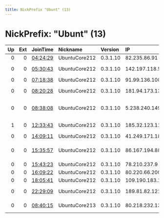 ```yaml
---
title: NickPrefix "Ubunt" (13)
---
```


# NickPrefix: "Ubunt" (13)

|   Up |   Ext | JoinTime                                                                                            | Nickname      | Version   | IP              | AS                                 | CC   |   ORp |   Dirp | OS    | Contact   |   eFamMembers |
|-----:|------:|:----------------------------------------------------------------------------------------------------|:--------------|:----------|:----------------|:-----------------------------------|:-----|------:|-------:|:------|:----------|--------------:|
|    0 |     0 | [04:24:29](https://metrics.torproject.org/rs.html#details/EDDAD2E043E7784146A01EB17D03CCF65590619F) | UbuntuCore212 | 0.3.1.10  | 82.235.86.91    | Free SAS                           | fr   | 42785 |      0 | Linux | None      |             1 |
|    0 |     0 | [05:30:43](https://metrics.torproject.org/rs.html#details/67595083CD9DBC725C480815911583FB4BC9DAB8) | UbuntuCore212 | 0.3.1.10  | 142.197.118.56  | BRIGHT HOUSE NETWORKS, LLC         | us   | 44047 |      0 | Linux | None      |             1 |
|    0 |     0 | [07:18:38](https://metrics.torproject.org/rs.html#details/8E41D266A6D7FC62FAA2CDB0148D69A9D95B7B59) | UbuntuCore212 | 0.3.1.10  | 91.99.136.100   | Pars Online PJS                    | ir   | 42615 |      0 | Linux | None      |             1 |
|    0 |     0 | [08:20:28](https://metrics.torproject.org/rs.html#details/64710A7C0F7B9F8B3960D4E3A83D73CF3F6F462A) | UbuntuCore212 | 0.3.1.10  | 181.94.173.135  | Telecom Argentina S.A.             | ar   | 40709 |      0 | Linux | None      |             1 |
|    0 |     0 | [08:38:08](https://metrics.torproject.org/rs.html#details/553A9DA6CEDFEF47BCD2FC43DC73DA105B9430AB) | UbuntuCore212 | 0.3.1.10  | 5.238.240.149   | Information Technology Company ITC | ir   | 33471 |      0 | Linux | None      |             1 |
|    1 |     0 | [12:33:43](https://metrics.torproject.org/rs.html#details/00BD16C75FB32199920879F7272A0D0AFBD70738) | UbuntuCore212 | 0.3.1.10  | 185.32.123.118  | LLC Kuzbass phone networks         | ru   | 43941 |      0 | Linux | None      |             1 |
|    0 |     0 | [14:09:11](https://metrics.torproject.org/rs.html#details/0E6C0F48DF4CA65374989E1CF5346E94AA27E0AB) | UbuntuCore212 | 0.3.1.10  | 41.249.171.188  | MT-MPLS                            | ma   | 45205 |      0 | Linux | None      |             1 |
|    0 |     0 | [15:35:57](https://metrics.torproject.org/rs.html#details/0930E438DE18FBEA13FE2B07FA100AE04BEF38AC) | UbuntuCore212 | 0.3.1.10  | 86.167.194.88   | British Telecommunications PLC     | gb   | 44537 |      0 | Linux | None      |             1 |
|    0 |     0 | [15:43:23](https://metrics.torproject.org/rs.html#details/16836C37EC5C739D6717DBD6BDC623191A34499E) | UbuntuCore212 | 0.3.1.10  | 78.210.237.9    | Free SAS                           | fr   | 37550 |      0 | Linux | None      |             1 |
|    0 |     0 | [16:09:22](https://metrics.torproject.org/rs.html#details/F554FA1F4A03368C2AD6CF146C5790BAC7A5A998) | UbuntuCore212 | 0.3.1.10  | 80.220.66.200   | Telia Finland Oyj                  | fi   | 38875 |      0 | Linux | None      |             1 |
|    0 |     0 | [18:05:41](https://metrics.torproject.org/rs.html#details/E8F17217057A3489FC3AFBE8318274A2D95F1106) | UbuntuCore212 | 0.3.1.10  | 109.190.183.136 | OVH SAS                            | fr   | 36641 |      0 | Linux | None      |             1 |
|    0 |     0 | [22:29:09](https://metrics.torproject.org/rs.html#details/ADB3FE4C5153FB002C8D001DAC047895C5356E5A) | UbuntuCore212 | 0.3.1.10  | 189.81.82.121   | Telemar Norte Leste S.A.           | br   | 43595 |      0 | Linux | None      |             1 |
|    0 |     0 | [08:40:15](https://metrics.torproject.org/rs.html#details/C7002DAD947CA0EDC2C6951C3239D6D5BE8C787C) | UbuntuCore213 | 0.3.1.10  | 80.218.232.133  | Liberty Global Operations B.V.     | ch   | 39752 |      0 | Linux | None      |             1 |
